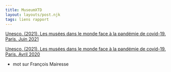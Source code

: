 ```yaml
---
title: MuseumXTD
layout: layouts/post.njk
tags: liens rapport
---
```


[Unesco. (2021). Les musées dans le monde face à la pandémie de covid-19. Paris. Juin 2021](https://unesdoc.unesco.org/ark:/48223/pf0000376729)

[Unesco. (2021). Les musées dans le monde face à la pandémie de covid-19. Paris. Avril 2020](https://unesdoc.unesco.org/ark:/48223/pf0000373530_fre)

+ mot sur François Mairesse